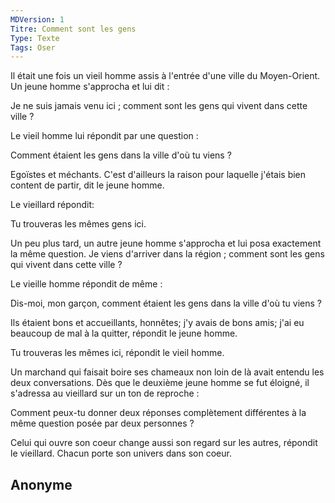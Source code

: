 ```yaml
---
MDVersion: 1
Titre: Comment sont les gens
Type: Texte
Tags: Oser
---
```

Il était une fois un vieil homme assis à l'entrée d'une ville du Moyen-Orient.
Un jeune homme s'approcha et lui dit :

Je ne suis jamais venu ici ; comment sont les gens qui vivent dans cette ville ?

Le vieil homme lui répondit par une question :

Comment étaient les gens dans la ville d'où tu viens ?

Egoïstes et méchants. C'est d'ailleurs la raison pour laquelle j'étais bien content de partir, dit le jeune homme.

Le vieillard répondit:

Tu trouveras les mêmes gens ici.

Un peu plus tard, un autre jeune homme s'approcha et lui posa exactement la même question. 
Je viens d'arriver dans la région ; comment sont les gens qui vivent dans cette ville ?

Le vieille homme répondit de même :

Dis-moi, mon garçon, comment étaient les gens dans la ville d'où tu viens ?

Ils étaient bons et accueillants, honnêtes; j'y avais de bons amis; j'ai eu beaucoup de mal à la quitter, répondit le jeune homme.

Tu trouveras les mêmes ici, répondit le vieil homme.

Un marchand qui faisait boire ses chameaux non loin de là avait entendu les deux conversations. Dès que le deuxième jeune homme se fut éloigné, il s'adressa au vieillard sur un ton de reproche :

Comment peux-tu donner deux réponses complètement différentes à la même question posée par deux personnes ?

Celui qui ouvre son coeur change aussi son regard sur les autres, répondit le vieillard. Chacun porte son univers dans son coeur.

Anonyme
---
